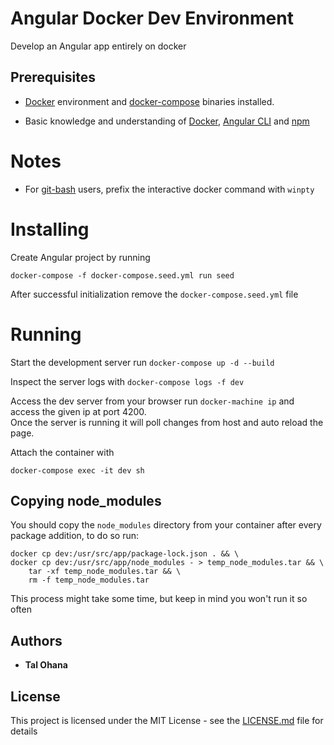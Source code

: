 # Angular Docker Dev Environment

Develop an Angular app entirely on docker

## Prerequisites

- [Docker](https://docs.docker.com/) environment and [docker-compose](https://docs.docker.com/compose/) binaries installed.

- Basic knowledge and understanding of [Docker](https://docs.docker.com/), [Angular CLI](https://cli.angular.io/) and [npm](https://www.npmjs.com/)

# Notes

- For [git-bash](https://git-scm.com/downloads) users, prefix the interactive docker command with `winpty`

# Installing

Create Angular project by running

```
docker-compose -f docker-compose.seed.yml run seed
```

After successful initialization remove the `docker-compose.seed.yml` file

# Running

Start the development server run `docker-compose up -d --build`

Inspect the server logs with `docker-compose logs -f dev`

Access the dev server from your browser run `docker-machine ip` and access the given ip at port 4200.  
Once the server is running it will poll changes from host and auto reload the page.

Attach the container with

```
docker-compose exec -it dev sh
```

## Copying node_modules

You should copy the `node_modules` directory from your container after every package addition, to do so run:

```
docker cp dev:/usr/src/app/package-lock.json . && \
docker cp dev:/usr/src/app/node_modules - > temp_node_modules.tar && \
    tar -xf temp_node_modules.tar && \
    rm -f temp_node_modules.tar
```

This process might take some time, but keep in mind you won't run it so often

## Authors

- **Tal Ohana**

## License

This project is licensed under the MIT License - see the [LICENSE.md](LICENSE.md) file for details
